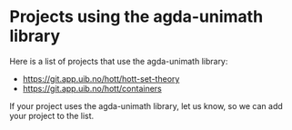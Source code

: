 # Projects using the agda-unimath library

Here is a list of projects that use the agda-unimath library:

- <https://git.app.uib.no/hott/hott-set-theory>
- <https://git.app.uib.no/hott/containers>

If your project uses the agda-unimath library, let us know, so we can add your
project to the list.
